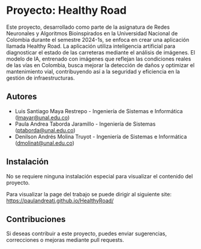 # Proyecto: Healthy Road

Este proyecto, desarrollado como parte de la asignatura de Redes Neuronales y Algoritmos Bioinspirados en la Universidad Nacional de Colombia durante el semestre 2024-1s, se enfoca en crear una aplicación llamada Healthy Road. La aplicación utiliza inteligencia artificial para diagnosticar el estado de las carreteras mediante el análisis de imágenes. El modelo de IA, entrenado con imágenes que reflejan las condiciones reales de las vías en Colombia, busca mejorar la detección de daños y optimizar el mantenimiento vial, contribuyendo así a la seguridad y eficiencia en la gestión de infraestructuras.

## Autores

* Luis Santiago Maya Restrepo - Ingeniería de Sistemas e Informática ([lmayar@unal.edu.co](mailto:lmayar@unal.edu.co))
* Paula Andrea Taborda Jaramillo - Ingeniería de Sistemas ([ptaborda@unal.edu.co](mailto:ptaborda@unal.edu.co))
* Denilson Andrés Molina Truyot - Ingeniería de Sistemas e Informática ([dmolinat@unal.edu.co](mailto:dmolinat@unal.edu.co))

## Instalación

No se requiere ninguna instalación especial para visualizar el contenido del proyecto.

Para visualizar la page del trabajo se puede dirigir al siguiente site: https://paulandreatj.github.io/HealthyRoad/

## Contribuciones

Si deseas contribuir a este proyecto, puedes enviar sugerencias, correcciones o mejoras mediante pull requests.